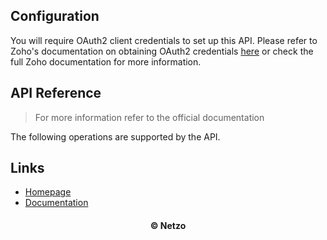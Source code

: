 ## Configuration

You will require OAuth2 client credentials to set up this API. Please refer to
Zoho's documentation on obtaining OAuth2 credentials
[here](https://www.zoho.com/crm/developer/docs/api/v3/oauth-overview.html) or
check the full Zoho documentation for more information.

## API Reference

> For more information refer to the official documentation

The following operations are supported by the API.

## Links

- [Homepage](https://app.netzo.io/resources/resource-http-zoho)
- [Documentation](https://www.zoho.com/crm/developer/docs/api/v3/)

<div align="center">
  <h4>© Netzo</h4>
</div>
